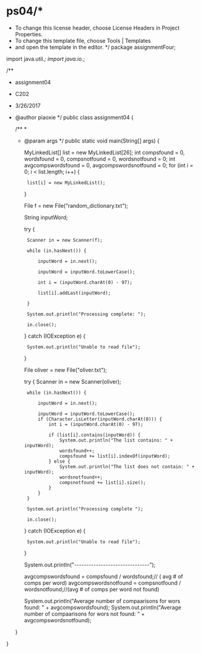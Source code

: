 # ps04/*
 * To change this license header, choose License Headers in Project Properties.
 * To change this template file, choose Tools | Templates
 * and open the template in the editor.
 */
package assignmentFour;

import java.util.*;
import java.io.*;

/**
 * assignment04 
 * C202 
 * 3/26/2017
 * @author piaoxie
 */
public class assignment04 {

    /**
     *
     * @param args
     */
    public static void main(String[] args) {

        MyLinkedList[] list = new MyLinkedList[26];
        int compsfound = 0, wordsfound = 0, compsnotfound = 0, wordsnotfound = 0;
        int avgcompswordsfound = 0, avgcompswordsnotfound = 0;
        for (int i = 0; i < list.length; i++) {

            list[i] = new MyLinkedList();

        }

        File f = new File("random_dictionary.txt");

        String inputWord;

        try {

            Scanner in = new Scanner(f);

            while (in.hasNext()) {

                inputWord = in.next();

                inputWord = inputWord.toLowerCase();

                int i = (inputWord.charAt(0) - 97);

                list[i].addLast(inputWord);

            }

            System.out.println("Processing complete: ");

            in.close();

        } catch (IOException e) {

            System.out.println("Unable to read file");

        }

        File oliver = new File("oliver.txt");

        try {
            Scanner in = new Scanner(oliver);

            while (in.hasNext()) {

                inputWord = in.next();

                inputWord = inputWord.toLowerCase();
                if (Character.isLetter(inputWord.charAt(0))) {
                    int i = (inputWord.charAt(0) - 97);

                    if (list[i].contains(inputWord)) {
                        System.out.println("The list contains: " + inputWord);
                        wordsfound++;
                        compsfound += list[i].indexOf(inputWord);
                    } else {
                        System.out.println("The list does not contain: " + inputWord);
                        wordsnotfound++;
                        compsnotfound += list[i].size();
                    }
                }
            }

            System.out.println("Processing complete ");

            in.close();

        } catch (IOException e) {

            System.out.println("Unable to read file");

        }   
        
        System.out.println("-------------------------------");
        
        avgcompswordsfound = compsfound / wordsfound;// ( avg # of comps per word) 
        avgcompswordsnotfound = compsnotfound / wordsnotfound;//(avg # of comps per word not found)
                
        System.out.println("Average number of compaarisons for wors found: " + avgcompswordsfound);
        System.out.println("Average number of compaarisons for wors not found: " + avgcompswordsnotfound);
        
    }

}
